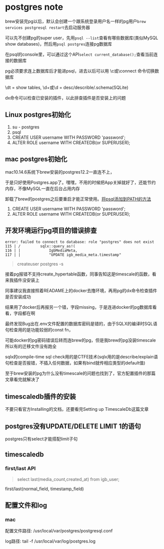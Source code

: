 # postgres note

brew安装完pg以后，默认会创建一个跟系统登录用户名一样的pg用户`brew services postgresql restart`去启动服务器

可以先不创建pg的super user，先用`psql --list`查看有哪些数据库(类似MySQL show databases)，然后用`psql postgres`连接pg数据库

在psql的console里，可以通过这个API`select current_database();`查看当前连接的数据库

pg必须要求连上数据库后才能进psql，进去以后可以用 \c或\connect 命令切换数据库

\dt = show tables, \d+或\d = desc/describle/.schema(SQLite)

dx命令可以检查已安装的插件，以此排查插件是否安装上的问题

## Linux postgres初始化

1. su - postgres
2. psql
3. CREATE USER username WITH PASSWORD 'password';
4. ALTER ROLE username WITH CREATEDB(or SUPERUSER); 

## mac postgres初始化

mac10.14.6系统下brew安装的postgres12.2一直连不上，

于是只好使用Postgres.app了。嘿嘿，不用的时候把App关掉就好了，还能节约内存，不像MySQL一直在后台占用内存

卸载了brew的postgres之后要重启才能正常使用。[将psql添加到PATH的方法](https://postgresapp.com/documentation/cli-tools.html)

1. CREATE USER username WITH PASSWORD 'password';
2. ALTER ROLE username WITH CREATEDB(or SUPERUSER); 

## 开发环境运行pg项目的错误排查

```
error: failed to connect to database: role "postgres" does not exist
115 | /         sqlx::query_as!(
116 | |             IgbMediaMeta,
117 | |             "UPDATE igb_media_meta.timestamp"
```

> createuser postgres -s

接着pg报错不支持create_hypertable函数，同事告知这是timescale的函数，看来我插件没安装上

同事建议我直接照着READAME上的docker去撸环境，再用pg的dx命令检查插件是否安装成功

结果用了docker后再报另一个错，字段missing，于是连进docker的pg数据库看看，字段都在啊

最终发现Bug出在.env文件配置的数据库密码是错的，由于SQLX的编译时SQL语句检查用的是功能较弱的const fn，

可能docker的pg密码错误后转而连brew的pg，但是我brew的pg没装timescale所以有的迁移文件没有跑全

sqlx的compile-time sql check用的是CTFE技术(sqlx用的是describe/explain语句检查是否报错，不插入任何数据，如果有bind就传相应类型的default值)

至于brew安装的pg为什么没有timescale的问题也找到了，官方配置插件的那篇文章看完就解决了

## timescaledb插件的安装

不要只看官方Installing的文档，还要看完Setting up TimescaleDb这篇文章

## postgres没有UPDATE/DELETE LIMIT 1的语句

postgres只有select才能搭配limit子句

## timescaledb

### first/last API

> select last(media_count,created_at) from igb_user;

first/last(normal_field, timestamp_field)

## 配置文件和log

### mac

配置文件路径: /usr/local/var/postgres/postgresql.conf

log路径: tail -f /usr/local/var/log/postgres.log
